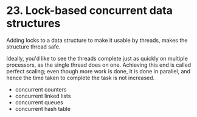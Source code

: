 # 23. Lock-based concurrent data structures
Adding locks to a data structure to make it usable by threads, makes the structure thread safe.

Ideally, you'd like to see the threads complete just as quickly on multiple processors, as the single thread does on one. Achieving this end is called perfect scaling; even though more work is done, it is done in parallel, and hence the time taken to complete the task is not increased.

- concurrent counters
- concurrent linked lists
- concurrent queues
- concurrent hash table

